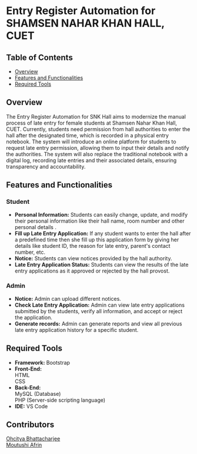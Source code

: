 # Entry Register Automation for SHAMSEN NAHAR KHAN HALL, CUET
## Table of Contents

- [Overview](#Overview)
- [Features and Functionalities](#FeaturesandFunctionalities)
- [Required Tools](#RequiredTools)
## Overview
The Entry Register Automation for SNK Hall aims to modernize the manual process of late entry for female students at Shamsen Nahar Khan Hall, CUET. Currently, students need permission from hall authorities to enter the hall after the designated time, which is recorded in a physical entry notebook. The system will introduce an online platform for students to request late entry permission, allowing them to input their details and notify the authorities. The system will also replace the traditional notebook with a digital log, recording late entries and their associated details, ensuring transparency and accountability.
## Features and Functionalities
### Student
- **Personal Information:** Students can easily change, update, and modify their personal information like their hall name, room number and other personal details .<br>
- **Fill up Late Entry Application:** If any student wants to enter the hall after a predefined time then she fill up this application form by giving her details like student ID, the reason for late entry, parent's contact number, etc.<br>
- **Notice:** Students can view notices provided by the hall authority.<br>
- **Late Entry Application Status:** Students can view the results of the late entry applications as it approved or rejected by the hall provost.
### Admin
- **Notice:** Admin can upload different notices.<br>
- **Check Late Entry Application:** Admin can view late entry applications submitted by the students, verify all information, and accept or reject the application.<br>
- **Generate records:** Admin can generate reports and view all previous late entry application history for a specific student.
## Required Tools
- **Framework:** Bootstrap <br>
- **Front-End:** <br>
 HTML<br>
 CSS <br>
- **Back-End:** <br>
  MySQL (Database) <br>
  PHP (Server-side scripting language) <br>
- **IDE:**  VS Code
## Contributors
[Ohcitya Bhattacharjee](https://github.com/Ohcitya86) <br>
[Moutushi Afrin](https://github.com/MouTushi6713)


